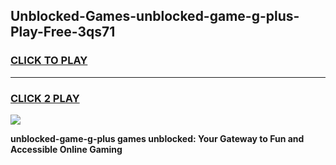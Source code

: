 
## Unblocked-Games-unblocked-game-g-plus-Play-Free-3qs71
<h3>
<a href="https://premium76.site?title=unblocked-game-g-plus&ref=09A">CLICK TO PLAY</a></h3>
<hr>

<h3>
<a href="https://premium76.site?title=unblocked-game-g-plus&ref=09A">CLICK 2 PLAY</a>
  
</h3>

<a href="https://premium76.site?title=unblocked-game-g-plus&ref=09A"><img src="https://clearcache.store/games.png"></a>


**unblocked-game-g-plus games unblocked: Your Gateway to Fun and Accessible Online Gaming**
